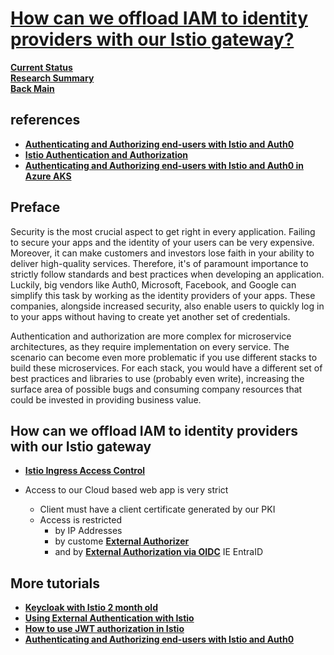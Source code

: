 # **[How can we offload IAM to identity providers with our Istio gateway?](../../research/a_l/istio/security/ingress_access_control.md)**

**[Current Status](../../development/status/weekly/current_status.md)**\
**[Research Summary](./research_summary.md)**\
**[Back Main](../../README.md)**

## references

- **[Authenticating and Authorizing end-users with Istio and Auth0](https://auth0.com/blog/securing-kubernetes-clusters-with-istio-and-auth0/)**
- **[Istio Authentication and Authorization](../a_l/istio/authentication_and_authorization.md)**
- **[Authenticating and Authorizing end-users with Istio and Auth0 in Azure AKS](../../../azure/mobexglobal.com/aks/istio_auth0.md)**

## Preface

Security is the most crucial aspect to get right in every application. Failing to secure your apps and the identity of your users can be very expensive. Moreover, it can make customers and investors lose faith in your ability to deliver high-quality services. Therefore, it's of paramount importance to strictly follow standards and best practices when developing an application. Luckily, big vendors like Auth0, Microsoft, Facebook, and Google can simplify this task by working as the identity providers of your apps. These companies, alongside increased security, also enable users to quickly log in to your apps without having to create yet another set of credentials.

Authentication and authorization are more complex for microservice architectures, as they require implementation on every service. The scenario can become even more problematic if you use different stacks to build these microservices. For each stack, you would have a different set of best practices and libraries to use (probably even write), increasing the surface area of possible bugs and consuming company resources that could be invested in providing business value.

## How can we offload IAM to identity providers with our Istio gateway

- **[Istio Ingress Access Control](../../research/a_l/istio/security/ingress_access_control.md)**

- Access to our Cloud based web app is very strict
  - Client must have a client certificate generated by our PKI
  - Access is restricted
    - by IP Addresses
    - by custome **[External Authorizer](https://istio.io/latest/docs/tasks/security/authorization/)**
    - and by **[External Authorization via OIDC](https://www.digihunch.com/2022/02/istio-external-authorization/)** IE EntraID

## More tutorials

- **[Keycloak with Istio 2 month old](https://chrishaessig.medium.com/keycloak-with-istio-and-oauth2-proxy-65227a383c15)**
- **[Using External Authentication with Istio](https://dzone.com/articles/origin-authentication-and-rbac-in-istio-with-custo)**
- **[How to use JWT authorization in Istio](JWThttps://stackoverflow.com/questions/59897998/how-to-use-authorization-and-jwt-with-istio)**
- **[Authenticating and Authorizing end-users with Istio and Auth0](https://auth0.com/blog/securing-kubernetes-clusters-with-istio-and-auth0/)**

